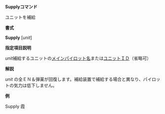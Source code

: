 **Supplyコマンド**

ユニットを補給

**書式**

**Supply** [*unit*]

**指定項目説明**

*unit*補給するユニットの[メインパイロット名](メインパイロット名.md)または[ユニットＩＤ](ユニットＩＤ.md)（省略可）

**解説**

*unit* の全ＥＮ＆弾薬が回復します。補給装置で補給する場合と異なり、パイロットの気力は低下しません。

**例**

Supply 霞
